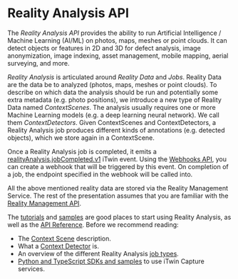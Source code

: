 # Reality Analysis API

The _Reality Analysis API_ provides the ability to run Artificial Intelligence / Machine Learning (AI/ML) on photos, maps, meshes or point clouds. It can detect objects or features in 2D and 3D for defect analysis, image anonymization, image indexing, asset management, mobile mapping, aerial surveying, and more.

_Reality Analysis_ is articulated around _Reality Data_ and _Jobs_. Reality Data are the data be to analyzed (photos, maps, meshes or point clouds). To describe on which data the analysis should be run and potentially some extra metadata (e.g. photo positions), we introduce a new type of Reality Data named _ContextScenes_. The analysis usually requires one or more Machine Learning models (e.g. a deep learning neural network). We call them _ContextDetectors_.
Given ContextScenes and ContextDetectors, a Reality Analysis job produces different kinds of annotations (e.g. detected objects), which we store again in a ContextScene.

Once a Reality Analysis job is completed, it emits a [realityAnalysis.jobCompleted.v1](/apis/webhooks-v2/available-events/#Reality%20Analysis-ref) iTwin event. Using the [Webhooks API](/apis/webhooks-v2/overview/), you can create a webhook that will be triggered by this event. On completion of a job, the endpoint specified in the webhook will be called into.

All the above mentioned reality data are stored via the Reality Management Service. The rest of the presentation assumes that you are familiar with the [Reality Management API](/apis/reality-management).

The [tutorials](/apis/realitydataanalysis/tutorials/) and [samples](/apis/realitydataanalysis/samples/) are good places to start using Reality Analysis, as well as the [API Reference](/apis/realitydataanalysis/operations/). Before we recommend reading:

- The [Context Scene](/apis/realitydataanalysis/rda-cs/) description.
- What a [Context Detector](/apis/realitydataanalysis/rda-cd/) is.
- An overview of the different Reality Analysis [job types](/apis/realitydataanalysis/rda-jobtypes/).
- [Python and TypeScript SDKs and samples](https://github.com/iTwin/reality-capture/) to use iTwin Capture services.
